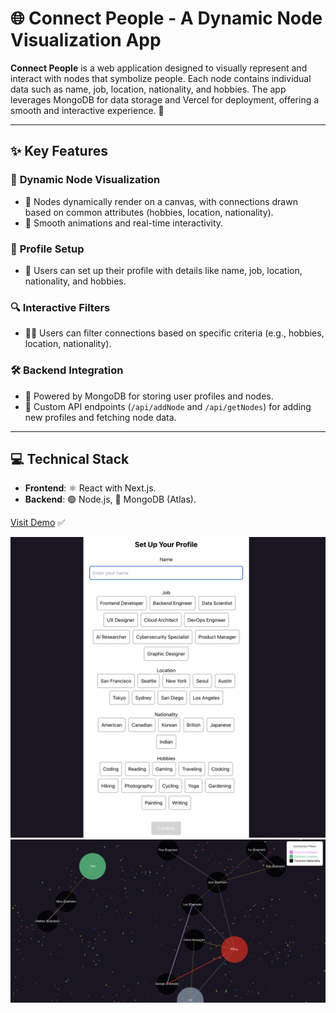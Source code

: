 # 🌐 **Connect People - A Dynamic Node Visualization App**

**Connect People** is a web application designed to visually represent and interact with nodes that symbolize people. Each node contains individual data such as name, job, location, nationality, and hobbies. The app leverages MongoDB for data storage and Vercel for deployment, offering a smooth and interactive experience. 🚀

---

## ✨ **Key Features**

### 🎨 **Dynamic Node Visualization**
- 🧩 Nodes dynamically render on a canvas, with connections drawn based on common attributes (hobbies, location, nationality).
- 🎥 Smooth animations and real-time interactivity.

### 📝 **Profile Setup**
- 👤 Users can set up their profile with details like name, job, location, nationality, and hobbies.

### 🔍 **Interactive Filters**
- 🕵️‍♂️ Users can filter connections based on specific criteria (e.g., hobbies, location, nationality).

### 🛠️ **Backend Integration**
- 💾 Powered by MongoDB for storing user profiles and nodes.
- 📡 Custom API endpoints (`/api/addNode` and `/api/getNodes`) for adding new profiles and fetching node data.

---

## 💻 **Technical Stack**
- **Frontend**: ⚛️ React with Next.js.
- **Backend**: 🟢 Node.js, 🍃 MongoDB (Atlas).

[Visit Demo](https://connect-people.vercel.app/) ✅

![Alt text](/public/profile.png)
![Alt text](/public/screenshot.png)


